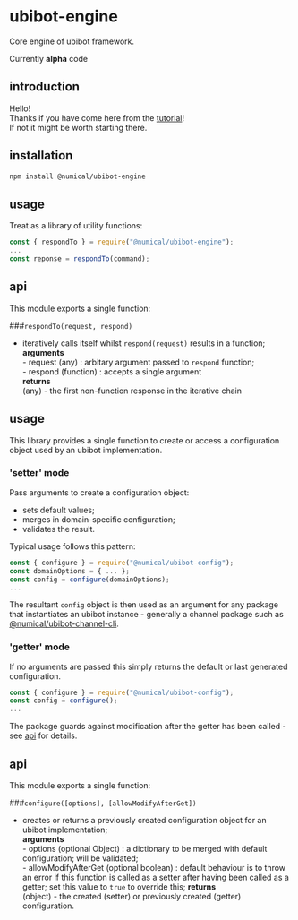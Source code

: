 # ubibot-engine
Core engine of ubibot framework.

Currently **alpha** code 

## introduction
Hello!  
Thanks if you have come here from the [tutorial](../tutorial/README.md)!  
If not it might be worth starting there.

## installation
```bash
npm install @numical/ubibot-engine
```

## usage
Treat as a library of utility functions:
```javascript
const { respondTo } = require("@numical/ubibot-engine");
...
const reponse = respondTo(command);
```

## api
This module exports a single function:

###```respondTo(request, respond)```
* iteratively calls itself whilst ```respond(request)``` results in a function;  
    __arguments__  
        - request (any) : arbitary argument passed to ```respond``` function;  
        - respond (function) : accepts a single argument  
    __returns__  
    (any) - the first non-function response in the iterative chain
    
    
    
    
## usage
This library provides a single function to create or access a configuration object used by an ubibot implementation.  
### 'setter' mode
Pass arguments to create a configuration object:
* sets default values;
* merges in domain-specific configuration;
* validates the result.  

Typical usage follows this pattern:
```javascript
const { configure } = require("@numical/ubibot-config");
const domainOptions = { ... };
const config = configure(domainOptions);
...
```
The resultant ```config``` object is then used as an argument for any package that instantiates an ubibot instance - generally a channel package such as [@numical/ubibot-channel-cli](../ubibot-channel-cli/README.md). 

### 'getter' mode
If no arguments are passed this simply returns the default or last generated configuration.
```javascript
const { configure } = require("@numical/ubibot-config");
const config = configure();
...
```
The package guards against modification after the getter has been called - see [api](#api) for details.

## api
This module exports a single function:

###```configure([options], [allowModifyAfterGet])```
* creates or returns a previously created configuration object for an ubibot implementation;  
    __arguments__  
        - options (optional Object) : a dictionary to be merged with default configuration; will be validated;  
        - allowModifyAfterGet (optional boolean) : default behaviour is to throw an error if this function is called as a setter after having been called as a getter; set this value to ```true``` to override this;
    __returns__  
    (object) - the created (setter) or previously created (getter) configuration.    
